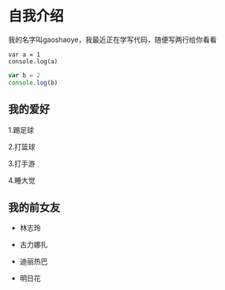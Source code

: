 # 自我介绍
我的名字叫gaoshaoye，我最近正在学写代码，随便写两行给你看看

    var a = 1
    console.log(a)
    
```javascript
var b = 2
console.log(b)
```
    
    
## 我的爱好
1.踢足球

2.打篮球

3.打手游

4.睡大觉

## 我的前女友
* 林志玲

* 古力娜扎

* 迪丽热巴

* 明日花
